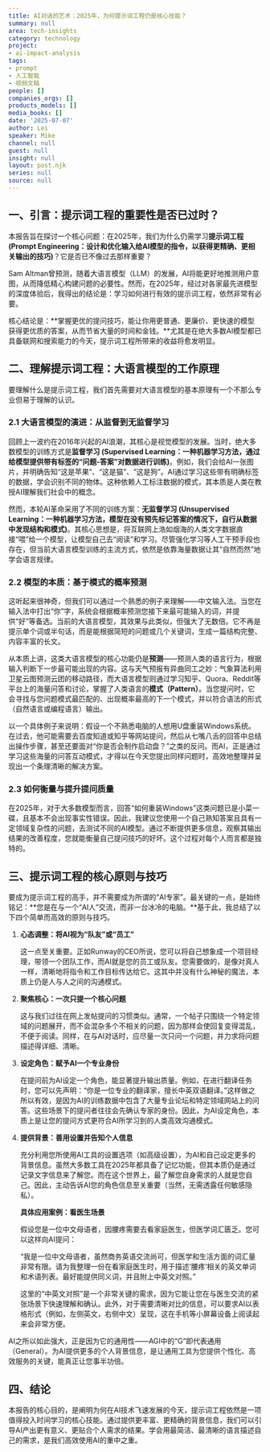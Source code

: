 ```yaml
---
title: AI对话的艺术：2025年，为何提示词工程仍是核心技能？
summary: null
area: tech-insights
category: technology
project:
- ai-impact-analysis
tags:
- prompt
- 人工智能
- 视频文稿
people: []
companies_orgs: []
products_models: []
media_books: []
date: '2025-07-07'
author: Lei
speaker: Mike
channel: null
guest: null
insight: null
layout: post.njk
series: null
source: null
---
```

## 一、引言：提示词工程的重要性是否已过时？

本报告旨在探讨一个核心问题：在2025年，我们为什么仍需学习**提示词工程
(Prompt
Engineering：设计和优化输入给AI模型的指令，以获得更精确、更相关输出的技巧)**？它是否已不像过去那样重要？

Sam
Altman曾预测，随着大语言模型（LLM）的发展，AI将能更好地推测用户意图，从而降低精心构建问题的必要性。然而，在2025年，经过对各家最先进模型的深度体验后，我得出的结论是：学习如何进行有效的提示词工程，依然非常有必要。

核心结论是：**掌握更优的提问技巧，能让你用更普通、更廉价、更快速的模型获得更优质的答案，从而节省大量的时间和金钱。**尤其是在绝大多数AI模型都已具备联网和搜索能力的今天，提示词工程所带来的收益将愈发明显。

## 二、理解提示词工程：大语言模型的工作原理

要理解什么是提示词工程，我们首先需要对大语言模型的基本原理有一个不那么专业但易于理解的认识。

### 2.1 大语言模型的演进：从监督到无监督学习

回顾上一波约在2016年兴起的AI浪潮，其核心是视觉模型的发展。当时，绝大多数模型的训练方式是**监督学习
(Supervised
Learning：一种机器学习方法，通过给模型提供带有标签的“问题-答案”对数据进行训练)**。例如，我们会给AI一张图片，并明确告知“这是苹果”、“这是猫”、“这是狗”。AI通过学习这些带有明确标签的数据，学会识别不同的物体。这种依赖人工标注数据的模式，其本质是人类在教授AI理解我们社会中的概念。

然而，本轮AI革命采用了不同的训练方案：**无监督学习 (Unsupervised
Learning：一种机器学习方法，模型在没有预先标记答案的情况下，自行从数据中发现结构和模式)**。其核心思想是，将互联网上浩如烟海的人类文字数据直接“喂”给一个模型，让模型自己去“阅读”和学习。尽管强化学习等人工干预手段也存在，但当前大语言模型训练的主流方式，依然是依靠海量数据让其“自然而然”地学会语言规律。

### 2.2 模型的本质：基于模式的概率预测

这听起来很神奇，但我们可以通过一个熟悉的例子来理解——中文输入法。当您在输入法中打出“你”字，系统会根据概率预测您接下来最可能输入的词，并提供“好”等备选。当前的大语言模型，其效果与此类似，但强大了无数倍。它不再是提示单个词或半句话，而是能根据简短的问题或几个关键词，生成一篇结构完整、内容丰富的长文。

从本质上讲，这类大语言模型的核心功能仍是**预测**——预测人类的语言行为，根据输入判断下一步最可能出现的内容。这与天气预报有异曲同工之妙：气象算法利用卫星云图预测云团的移动路径，而大语言模型则通过学习知乎、Quora、Reddit等平台上的海量问答和讨论，掌握了人类语言的**模式（Pattern）**。当您提问时，它会寻找与您问题模式最匹配的、出现概率最高的下一个模式，并以符合语法的形式（自然语言或编程语言）输出。

以一个具体例子来说明：假设一个不熟悉电脑的人想用U盘重装Windows系统。在过去，他可能需要去百度知道或知乎等网站提问，然后从七嘴八舌的回答中总结出操作步骤，甚至还要面对“你是否会制作启动盘？”之类的反问。而AI，正是通过学习这些海量的问答互动模式，才得以在今天您提出同样问题时，高效地整理并呈现出一个条理清晰的解决方案。

### 2.3 如何衡量与提升提问质量

在2025年，对于大多数模型而言，回答“如何重装Windows”这类问题已是小菜一碟，且基本不会出现事实性错误。因此，我建议您使用一个自己熟知答案且具有一定领域复杂性的问题，去测试不同的AI模型。通过不断提供更多信息，观察其输出结果的改善程度，您就能衡量自己提问技巧的好坏。这个过程对每个人而言都是独特的。

## 三、提示词工程的核心原则与技巧

要成为提示词工程的高手，并不需要成为所谓的“AI专家”。最关键的一点，是始终铭记：**您是在与一个“AI人”交流，而非一台冰冷的电脑。**基于此，我总结了以下四个简单而高效的原则与技巧。

1. **心态调整：将AI视为“队友”或“员工”**

    这一点至关重要。正如Runway的CEO所说，您可以将自己想象成一个项目经理，带领一个团队工作，而AI就是您的员工或队友。您需要做的，是像对真人一样，清晰地将指令和工作目标传达给它。这其中并没有什么神秘的魔法，本质上仍是人与人之间的沟通模式。

2. **聚焦核心：一次只提一个核心问题**

    这与我们过往在网上发帖提问的习惯类似。通常，一个帖子只围绕一个特定领域的问题展开，而不会混杂多个不相关的问题，因为那样会使回复变得混乱，不便于阅读。同样，在与AI对话时，应尽量一次只问一个问题，并力求将问题描述得详细、清晰。

3. **设定角色：赋予AI一个专业身份**

    在提问前为AI设定一个角色，能显著提升输出质量。例如，在进行翻译任务时，您可以先声明：“你是一位专业的翻译家，擅长中英双语翻译。”这样做之所以有效，是因为AI的训练数据中包含了大量专业论坛和特定领域网站上的问答。这些场景下的提问者往往会先确认专家的身份。因此，为AI设定角色，本质上是让您的提问方式更符合AI所学习到的人类高效沟通模式。

4. **提供背景：善用设置并告知个人信息**

    充分利用您所使用AI工具的设置选项（如高级设置），为AI和自己设定更多的背景信息。虽然大多数工具在2025年都具备了记忆功能，但其本质仍是通过记录文字信息来了解您。而在这个世界上，最了解您自身需求的人就是您自己。因此，主动告诉AI您的角色信息至关重要（当然，无需透露任何敏感隐私）。

    **具体应用案例：看医生场景**

    假设您是一位中文母语者，因腰疼需要去看家庭医生，但医学词汇匮乏。您可以这样向AI提问：

    “我是一位中文母语者，虽然商务英语交流尚可，但医学和生活方面的词汇量非常有限。请为我整理一份在看家庭医生时，用于描述‘腰疼’相关的英文单词和术语列表。最好能提供同义词，并且附上中英文对照。”

    这里的“中英文对照”是一个非常关键的需求，因为它能让您在与医生交流的紧张场景下快速理解和确认。此外，对于需要清晰对比的信息，可以要求AI以表格形式（例如，左侧英文，右侧中文）呈现，这在手机等小屏幕设备上阅读起来会非常方便。

AI之所以如此强大，正是因为它的通用性——AGI中的“G”即代表通用（General）。为AI提供更多的个人背景信息，是让通用工具为您提供个性化、高效服务的关键，能真正让您事半功倍。

## 四、结论

本报告的核心目的，是阐明为何在AI技术飞速发展的今天，提示词工程依然是一项值得投入时间学习的核心技能。通过提供更丰富、更精确的背景信息，我们可以引导AI产出更有意义、更贴合个人需求的结果。学会用最简洁、最清晰的语言描述自己的需求，是我们高效使用AI的重中之重。